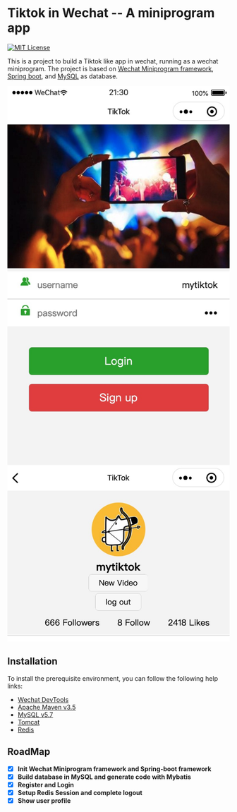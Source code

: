 # Tiktok in Wechat -- A miniprogram app

[![MIT License](https://img.shields.io/github/license/Yukinichi/tiktok-in-wechat)](https://github.com/Yukinichi/tiktok-in-wechat/blob/master/LICENSE)

This is a project to build a Tiktok like app in wechat, running as a wechat miniprogram. The project is based on [Wechat Miniprogram framework](https://developers.weixin.qq.com/miniprogram/en/dev/framework/), [Spring boot](https://spring.io/projects/spring-boot), and [MySQL](https://www.mysql.com/) as database.

![](images/login.jpg)
![](images/me.jpg)

## Installation

To install the prerequisite environment, you can follow the following help links:

* [Wechat DevTools](https://developers.weixin.qq.com/miniprogram/en/dev/devtools/download.html)
* [Apache Maven v3.5](https://maven.apache.org/install.html)
* [MySQL v5.7](https://www.mysql.com/downloads/)
* [Tomcat](https://tomcat.apache.org/whichversion.html)
* [Redis](https://redis.io/)

## RoadMap
- [x] **Init Wechat Miniprogram framework and Spring-boot framework**  
- [x] **Build database in MySQL and generate code with Mybatis**
- [x] **Register and Login** 
- [x] **Setup Redis Session and complete logout**
- [x] **Show user profile**